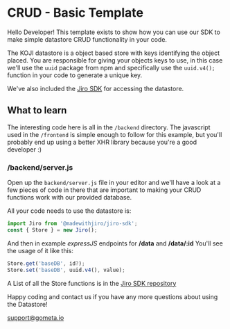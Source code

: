# CRUD - Basic Template
Hello Developer!
This template exists to show how you can use our SDK to make simple
datastore CRUD functionality in your code.

The KOJI datastore is a object based store with keys identifying the object placed.
You are responsible for giving your objects keys to use, in this case we'll use the `uuid`
package from npm and specifically use the `uuid.v4();` function in your code to generate a unique key.

We've also included the [Jiro SDK](https://github.com/madewithjiro/jiro-sdk) for accessing
the datastore.

## What to learn

The interesting code here is all in the `/backend` directory.
The javascript used in the `/frontend` is simple enough to follow for this example,
but you'll probably end up using a better XHR library because you're a good developer :)

### /backend/server.js
Open up the `backend/server.js` file in your editor and we'll have a look at a few pieces
of code in there that are important to making your CRUD functions work with our
provided database.

All your code needs to use the datastore is:

```javascript
import Jiro from '@madewithjiro/jiro-sdk';
const { Store } = new Jiro();
```

And then in example *expressJS* endpoints for **/data** and **/data/:id** You'll see the usage of it like this:

```javascript
Store.get('baseDB', id?);
Store.set('baseDB', uuid.v4(), value);
```

A List of all the Store functions is in the [Jiro SDK repository](https://github.com/MadeWithJiro/jiro-sdk/blob/master/src/store/JiroStoreAdapter.ts)

Happy coding and contact us if you have any more questions about using the Datastore!

[support@gometa.io](mailto:support@gometa.io)

